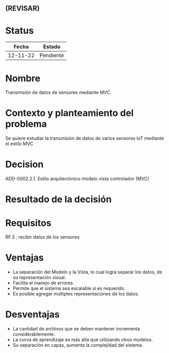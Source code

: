 ## (REVISAR)

# Status

| Fecha | Estado |
| --- | --- |
| 12-11-22 | Pendiente |

# Nombre

Transmisión de datos de sensores mediante MVC

# Contexto y planteamiento del problema

Se quiere estudiar la transmisión de datos de varios sensores IoT mediante el estilo MVC

# Decision

ADD-0002.2.1. Estilo arquitectónico modelo vista controlador (MVC)

# Resultado de la decisión

# Requisitos

RF.3 : recibir datos de los sensores

# Ventajas

- La separación del Modelo y la Vista, lo cual logra separar los datos, de su representación visual.
- Facilita el manejo de errores.
- Permite que el sistema sea escalable si es requerido.
- Es posible agregar múltiples representaciones de los datos.

# Desventajas

- La cantidad de archivos que se deben mantener incrementa considerablemente.
- La curva de aprendizaje es más alta que utilizando otros modelos.
- Su separación en capas, aumenta la complejidad del sistema.